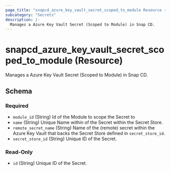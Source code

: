 ```yaml
---
page_title: "snapcd_azure_key_vault_secret_scoped_to_module Resource - snapcd"
subcategory: "Secrets"
description: |-
  Manages a Azure Key Vault Secret (Scoped to Module) in Snap CD.
---
```


# snapcd_azure_key_vault_secret_scoped_to_module (Resource)

Manages a Azure Key Vault Secret (Scoped to Module) in Snap CD.




<!-- schema generated by tfplugindocs -->
## Schema

### Required

- `module_id` (String) Id of the Module to scope the Secret to
- `name` (String) Unique Name within of the Secret within the Secret Store.
- `remote_secret_name` (String) Name of the (remote) secret within the Azure Key Vault that backs the Secret Store defined in `secret_store_id`.
- `secret_store_id` (String) Unique ID of the Secret.

### Read-Only

- `id` (String) Unique ID of the Secret.
